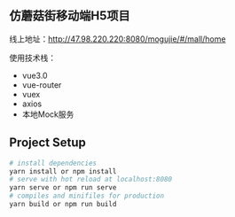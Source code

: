 ## 仿蘑菇街移动端H5项目

线上地址：http://47.98.220.220:8080/mogujie/#/mall/home

使用技术栈：

* vue3.0
* vue-router
* vuex
* axios
* 本地Mock服务

## Project Setup

```bash
# install dependencies
yarn install or npm install
# serve with hot reload at localhost:8080
yarn serve or npm run serve
# compiles and minifiles for production
yarn build or npm run build
```

